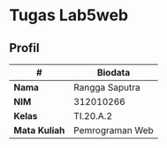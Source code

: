 # Tugas Lab5web
## Profil

| #               | Biodata             |
| --------------- | ------------------- |
| **Nama**        | Rangga Saputra |
| **NIM**         | 312010266           |
| **Kelas**       | TI.20.A.2           |
| **Mata Kuliah** | Pemrograman Web     |
